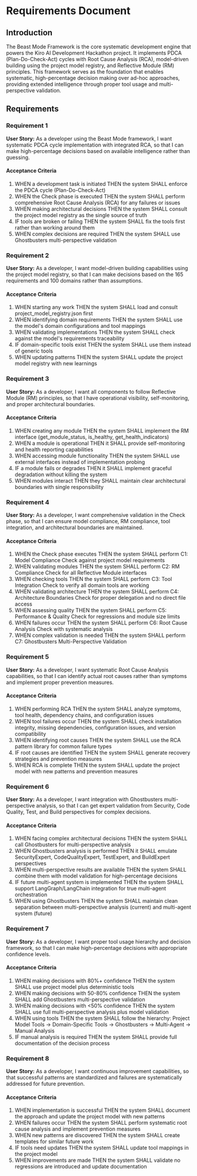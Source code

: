 # Requirements Document

## Introduction

The Beast Mode Framework is the core systematic development engine that powers the Kiro AI Development Hackathon project. It implements PDCA (Plan-Do-Check-Act) cycles with Root Cause Analysis (RCA), model-driven building using the project model registry, and Reflective Module (RM) principles. This framework serves as the foundation that enables systematic, high-percentage decision making over ad-hoc approaches, providing extended intelligence through proper tool usage and multi-perspective validation.

## Requirements

### Requirement 1

**User Story:** As a developer using the Beast Mode framework, I want systematic PDCA cycle implementation with integrated RCA, so that I can make high-percentage decisions based on available intelligence rather than guessing.

#### Acceptance Criteria

1. WHEN a development task is initiated THEN the system SHALL enforce the PDCA cycle (Plan-Do-Check-Act)
2. WHEN the Check phase is executed THEN the system SHALL perform comprehensive Root Cause Analysis (RCA) for any failures or issues
3. WHEN making architectural decisions THEN the system SHALL consult the project model registry as the single source of truth
4. IF tools are broken or failing THEN the system SHALL fix the tools first rather than working around them
5. WHEN complex decisions are required THEN the system SHALL use Ghostbusters multi-perspective validation

### Requirement 2

**User Story:** As a developer, I want model-driven building capabilities using the project model registry, so that I can make decisions based on the 165 requirements and 100 domains rather than assumptions.

#### Acceptance Criteria

1. WHEN starting any work THEN the system SHALL load and consult project_model_registry.json first
2. WHEN identifying domain requirements THEN the system SHALL use the model's domain configurations and tool mappings
3. WHEN validating implementations THEN the system SHALL check against the model's requirements traceability
4. IF domain-specific tools exist THEN the system SHALL use them instead of generic tools
5. WHEN updating patterns THEN the system SHALL update the project model registry with new learnings

### Requirement 3

**User Story:** As a developer, I want all components to follow Reflective Module (RM) principles, so that I have operational visibility, self-monitoring, and proper architectural boundaries.

#### Acceptance Criteria

1. WHEN creating any module THEN the system SHALL implement the RM interface (get_module_status, is_healthy, get_health_indicators)
2. WHEN a module is operational THEN it SHALL provide self-monitoring and health reporting capabilities
3. WHEN accessing module functionality THEN the system SHALL use external interfaces instead of implementation probing
4. IF a module fails or degrades THEN it SHALL implement graceful degradation without killing the system
5. WHEN modules interact THEN they SHALL maintain clear architectural boundaries with single responsibility

### Requirement 4

**User Story:** As a developer, I want comprehensive validation in the Check phase, so that I can ensure model compliance, RM compliance, tool integration, and architectural boundaries are maintained.

#### Acceptance Criteria

1. WHEN the Check phase executes THEN the system SHALL perform C1: Model Compliance Check against project model requirements
2. WHEN validating modules THEN the system SHALL perform C2: RM Compliance Check for all Reflective Module interfaces
3. WHEN checking tools THEN the system SHALL perform C3: Tool Integration Check to verify all domain tools are working
4. WHEN validating architecture THEN the system SHALL perform C4: Architecture Boundaries Check for proper delegation and no direct file access
5. WHEN assessing quality THEN the system SHALL perform C5: Performance & Quality Check for regressions and module size limits
6. WHEN failures occur THEN the system SHALL perform C6: Root Cause Analysis Check with systematic analysis
7. WHEN complex validation is needed THEN the system SHALL perform C7: Ghostbusters Multi-Perspective Validation

### Requirement 5

**User Story:** As a developer, I want systematic Root Cause Analysis capabilities, so that I can identify actual root causes rather than symptoms and implement proper prevention measures.

#### Acceptance Criteria

1. WHEN performing RCA THEN the system SHALL analyze symptoms, tool health, dependency chains, and configuration issues
2. WHEN tool failures occur THEN the system SHALL check installation integrity, missing dependencies, configuration issues, and version compatibility
3. WHEN identifying root causes THEN the system SHALL use the RCA pattern library for common failure types
4. IF root causes are identified THEN the system SHALL generate recovery strategies and prevention measures
5. WHEN RCA is complete THEN the system SHALL update the project model with new patterns and prevention measures

### Requirement 6

**User Story:** As a developer, I want integration with Ghostbusters multi-perspective analysis, so that I can get expert validation from Security, Code Quality, Test, and Build perspectives for complex decisions.

#### Acceptance Criteria

1. WHEN facing complex architectural decisions THEN the system SHALL call Ghostbusters for multi-perspective analysis
2. WHEN Ghostbusters analysis is performed THEN it SHALL emulate SecurityExpert, CodeQualityExpert, TestExpert, and BuildExpert perspectives
3. WHEN multi-perspective results are available THEN the system SHALL combine them with model validation for high-percentage decisions
4. IF future multi-agent system is implemented THEN the system SHALL support LangGraph/LangChain integration for true multi-agent orchestration
5. WHEN using Ghostbusters THEN the system SHALL maintain clean separation between multi-perspective analysis (current) and multi-agent system (future)

### Requirement 7

**User Story:** As a developer, I want proper tool usage hierarchy and decision framework, so that I can make high-percentage decisions with appropriate confidence levels.

#### Acceptance Criteria

1. WHEN making decisions with 80%+ confidence THEN the system SHALL use project model plus deterministic tools
2. WHEN making decisions with 50-80% confidence THEN the system SHALL add Ghostbusters multi-perspective validation
3. WHEN making decisions with <50% confidence THEN the system SHALL use full multi-perspective analysis plus model validation
4. WHEN using tools THEN the system SHALL follow the hierarchy: Project Model Tools → Domain-Specific Tools → Ghostbusters → Multi-Agent → Manual Analysis
5. IF manual analysis is required THEN the system SHALL provide full documentation of the decision process

### Requirement 8

**User Story:** As a developer, I want continuous improvement capabilities, so that successful patterns are standardized and failures are systematically addressed for future prevention.

#### Acceptance Criteria

1. WHEN implementation is successful THEN the system SHALL document the approach and update the project model with new patterns
2. WHEN failures occur THEN the system SHALL perform systematic root cause analysis and implement prevention measures
3. WHEN new patterns are discovered THEN the system SHALL create templates for similar future work
4. IF tools need updates THEN the system SHALL update tool mappings in the project model
5. WHEN improvements are made THEN the system SHALL validate no regressions are introduced and update documentation